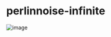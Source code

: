 # perlinnoise-infinite

![image](https://github.com/psemsari/perlinnoise-infinite/assets/41895689/957ac7ab-bd67-4f8b-b730-5aa6fd8a1b14)
